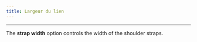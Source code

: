 ```yaml
---
title: Largeur du lien
---
```


***

The **strap width** option controls the width of the shoulder straps.
